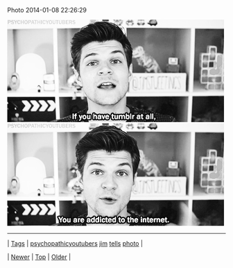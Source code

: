 <!--
title: Photo 2014-01-08 22
date: 2020-06-28T15:27:00.239Z
tags: psychopathicyoutubers, jim, tells, photo
-->


Photo 2014-01-08 22:26:29

![](72700148747-0.gif)
![](72700148747-1.gif)

<!--BOTTOM-POST-NAVIGATION-->
---

| [Tags](tags.md) | [psychopathicyoutubers](tag-psychopathicyoutubers.md) [jim](tag-jim.md) [tells](tag-tells.md) [photo](tag-photo.md) |

| [Newer](72699563698.md) | [Top](index.md) | [Older](72700698810.md) |